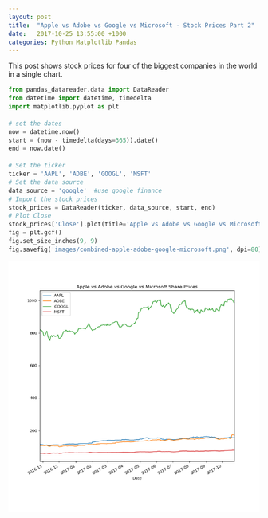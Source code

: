 ```yaml
---
layout: post
title:  "Apple vs Adobe vs Google vs Microsoft - Stock Prices Part 2"
date:   2017-10-25 13:55:00 +1000
categories: Python Matplotlib Pandas
---
```


This post shows stock prices for four of the biggest companies in the world in a single chart.

```python
from pandas_datareader.data import DataReader
from datetime import datetime, timedelta
import matplotlib.pyplot as plt

# set the dates
now = datetime.now()
start = (now - timedelta(days=365)).date()
end = now.date()

# Set the ticker
ticker = 'AAPL', 'ADBE', 'GOOGL', 'MSFT'
# Set the data source
data_source = 'google'  #use google finance
# Import the stock prices
stock_prices = DataReader(ticker, data_source, start, end)
# Plot Close
stock_prices['Close'].plot(title='Apple vs Adobe vs Google vs Microsoft Share Prices')
fig = plt.gcf()
fig.set_size_inches(9, 9)
fig.savefig('images/combined-apple-adobe-google-microsoft.png', dpi=80)
```

![Stock prices of Apple, Adobe, Google and Microsoft on a single chart](/images/combined-apple-adobe-google-microsoft.png)